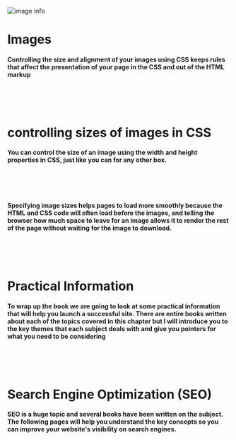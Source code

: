 ![image info](https://upload.wikimedia.org/wikipedia/commons/thumb/2/28/Information.svg/1200px-Information.svg.png)

# Images 
#### Controlling the size and alignment of your images using CSS keeps rules that affect the presentation of your page in the CSS and out of the HTML markup
<p>&nbsp;</p>
<p>&nbsp;</p>

# controlling sizes of images in CSS
#### You can control the size of an image using the width and height properties in CSS, just like you can for any other box. 
<p>&nbsp;</p>
<p>&nbsp;</p>

#### Specifying image sizes helps pages to load more smoothly because the HTML and CSS code will often load before the images, and telling the browser how much space to leave for an image allows it to render the rest of the page without waiting for the image to download.
<p>&nbsp;</p>
<p>&nbsp;</p>

# Practical Information

#### To wrap up the book we are going to look at some practical information that will help you launch a successful site. There are entire books written about each of the topics covered in this chapter but I will introduce you to the key themes that each subject deals with and give you pointers for what you need to be considering
<p>&nbsp;</p>
<p>&nbsp;</p>

# Search Engine Optimization (SEO)
#### SEO is a huge topic and several books have been written on the subject. The following pages will help you understand the key concepts so you can improve your website's visibility on search engines.